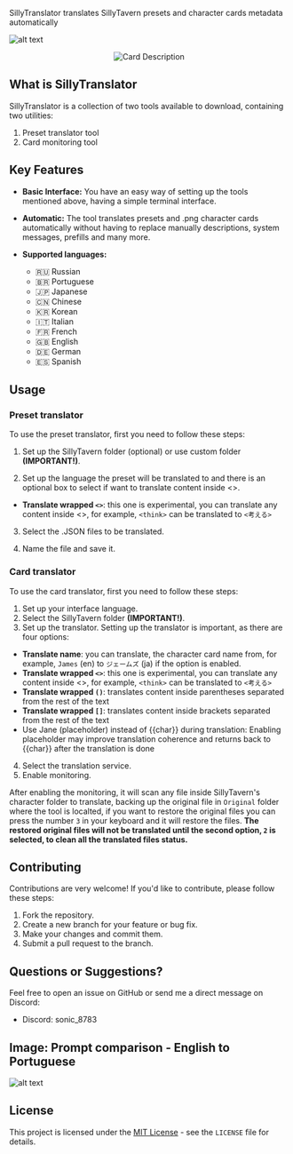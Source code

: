 SillyTranslator translates SillyTavern presets and character cards metadata automatically

![alt text](https://files.catbox.moe/gv9j3i.png "Card Message")

<p align="center">
  <img src="https://files.catbox.moe/2hhlx7.png" alt="Card Description">
</p>

## What is SillyTranslator

SillyTranslator is a collection of two tools available to download, containing two utilities:

1. Preset translator tool
2. Card monitoring tool

## Key Features

*   **Basic Interface:** You have an easy way of setting up the tools mentioned above, having a simple terminal interface.
*   **Automatic:** The tool translates presets and .png character cards automatically without having to replace manually descriptions, system messages, prefills and many more.

* **Supported languages:** 
  * 🇷🇺 Russian
  * 🇧🇷 Portuguese
  * 🇯🇵 Japanese
  * 🇨🇳 Chinese
  * 🇰🇷 Korean
  * 🇮🇹 Italian
  * 🇫🇷 French
  * 🇬🇧 English
  * 🇩🇪 German
  * 🇪🇸 Spanish

## Usage

### Preset translator
To use the preset translator, first you need to follow these steps:

1. Set up the SillyTavern folder (optional) or use custom folder **(IMPORTANT!)**.

2. Set up the language the preset will be translated to and there is an optional box to select if want to translate content inside <>.
* **Translate wrapped `<>`**: this one is experimental, you can translate any content inside <>, for example, `<think>` can be translated to `<考える>`

3. Select the .JSON files to be translated.

4. Name the file and save it.

### Card translator
To use the card translator, first you need to follow these steps:

1. Set up your interface language.
1. Select the SillyTavern folder **(IMPORTANT!)**.
3. Set up the translator.
Setting up the translator is important, as there are four options:
* **Translate name**: you can translate, the character card name from, for example, `James` (en) to `ジェームズ` (ja) if the option is enabled.
* **Translate wrapped `<>`**: this one is experimental, you can translate any content inside <>, for example, `<think>` can be translated to `<考える>`
* **Translate wrapped `()`**: translates content inside parentheses separated from the rest of the text
* **Translate wrapped `[]`**: translates content inside brackets separated from the rest of the text
* Use Jane (placeholder) instead of {{char}} during translation: Enabling placeholder may improve translation coherence and returns back to {{char}} after the translation is done
  
4. Select the translation service.
5. Enable monitoring.

After enabling the monitoring, it will scan any file inside SillyTavern's character folder to translate, backing up the original file in `Original` folder where the tool is localted, if you want to restore the original files you can press the number `3` in your keyboard and it will restore the files. **The restored original files will not be translated until the second option, `2` is selected, to clean all the translated files status.**

## Contributing

Contributions are very welcome! If you'd like to contribute, please follow these steps:

1. Fork the repository.
2. Create a new branch for your feature or bug fix.
3. Make your changes and commit them.
4. Submit a pull request to the branch.

## Questions or Suggestions?

Feel free to open an issue on GitHub or send me a direct message on Discord:

*   Discord: sonic\_8783

## Image: Prompt comparison - English to Portuguese

![alt text](https://files.catbox.moe/ga0w87.png "Preset")

## License

This project is licensed under the [MIT License](./LICENSE) - see the `LICENSE` file for details.
